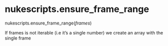 # nukescripts.ensure_frame_range
nukescripts.ensure_frame_range(_frames_)

If frames is not iterable (i.e it’s a single number) we create an array with the single frame